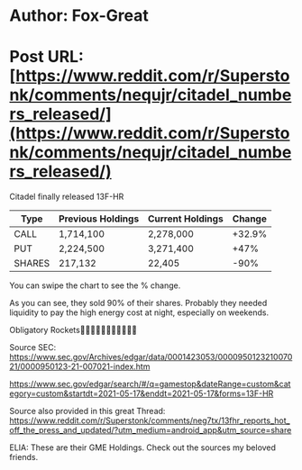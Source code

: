 # Author: Fox-Great
# Post URL: [https://www.reddit.com/r/Superstonk/comments/nequjr/citadel_numbers_released/](https://www.reddit.com/r/Superstonk/comments/nequjr/citadel_numbers_released/)


Citadel finally released 13F-HR

Type | Previous Holdings | Current Holdings | Change
----- | ------ | ----- | -----
CALL | 1,714,100 | 2,278,000 | +32.9%
PUT | 2,224,500 | 3,271,400 | +47%
SHARES | 217,132 | 22,405 | -90%

You can swipe the chart to see the % change.

As you can see, they sold 90% of their shares.
Probably they needed liquidity to pay the high energy cost at night, especially on weekends.

Obligatory Rockets🚀🚀🚀🚀🚀🚀🚀🚀🚀🚀🚀

Source SEC:
https://www.sec.gov/Archives/edgar/data/0001423053/000095012321007021/0000950123-21-007021-index.htm

https://www.sec.gov/edgar/search/#/q=gamestop&dateRange=custom&category=custom&startdt=2021-05-17&enddt=2021-05-17&forms=13F-HR

Source also provided in this great Thread:
https://www.reddit.com/r/Superstonk/comments/neg7tx/13fhr_reports_hot_off_the_press_and_updated/?utm_medium=android_app&utm_source=share


ELIA: These are their GME Holdings. 
Check out the sources my beloved friends.